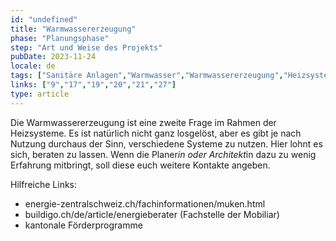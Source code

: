 ```yaml
---
id: "undefined"
title: "Warmwassererzeugung"
phase: "Planungsphase"
step: "Art und Weise des Projekts"
pubDate: 2023-11-24
locale: de
tags: ["Sanitäre Anlagen","Warmwasser","Warmwassererzeugung","Heizsysteme"]
links: ["9","17","19","20","21","27"]
type: article
---
```


Die Warmwassererzeugung ist eine zweite Frage im Rahmen der Heizsysteme. Es ist natürlich nicht ganz losgelöst, aber es gibt je nach Nutzung durchaus der Sinn, verschiedene Systeme zu nutzen. Hier lohnt es sich, beraten zu lassen. Wenn die Planer*in oder Architekt*in dazu zu wenig Erfahrung mitbringt, soll diese euch weitere Kontakte angeben.

Hilfreiche Links:
- energie-zentralschweiz.ch/fachinformationen/muken.html 
- buildigo.ch/de/article/energieberater (Fachstelle der Mobiliar)
- kantonale Förderprogramme
